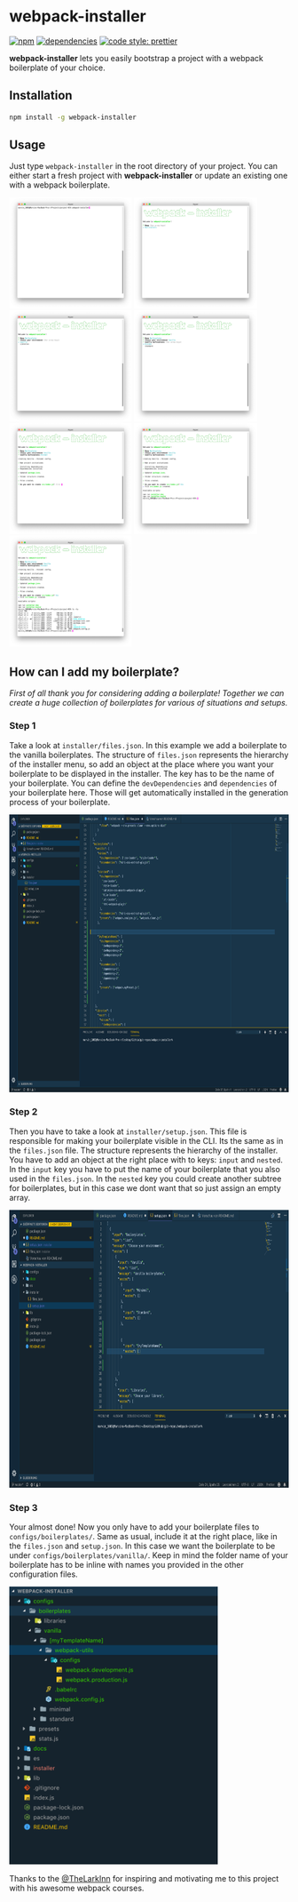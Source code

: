 # webpack-installer
[![npm][npm]][npm-url]
[![dependencies][dependencies]][dependencies-url]
[![code style: prettier][prettier]][prettier-url]


**webpack-installer** lets you easily bootstrap a project with a webpack boilerplate of your choice.


## Installation

```bash
npm install -g webpack-installer
```


## Usage

Just type `webpack-installer` in the root directory of your project.
You can either start a fresh project with **webpack-installer** or update an existing one with a webpack boilerplate.

<div float="left">
  <img src="docs/images/usage/screen_1.png" alt="IDE Screen 1" height="200">
  <img src="docs/images/usage/screen_2.png" alt="IDE Screen 2" height="200">
  <img src="docs/images/usage/screen_3.png" alt="IDE Screen 3" height="200">
  <img src="docs/images/usage/screen_4.png" alt="IDE Screen 4" height="200">
  <img src="docs/images/usage/screen_5.png" alt="IDE Screen 5" height="200">
  <img src="docs/images/usage/screen_6.png" alt="IDE Screen 6" height="200">
  <img src="docs/images/usage/screen_7.png" alt="IDE Screen 7" height="200">
</div>




## How can I add my boilerplate?

_First of all thank you for considering adding a boilerplate! Together we can create a huge collection of boilerplates for various of situations and setups._

### Step 1

Take a look at `installer/files.json`. In this example we add a boilerplate to the vanilla boilerplates.
The structure of `files.json` represents the hierarchy of the installer menu, so add an object at the place where you want your boilerplate to be displayed in the installer. The key has to be the name of your boilerplate. 
You can define the `devDependencies` and `dependencies` of your boilerplate here. Those will get automatically installed in the generation process of your boilerplate.

<img src="docs/images/contributing/files_json.png" alt="files.json" style="height: 500px; max-width: 100%;">

### Step 2

Then you have to take a look at `installer/setup.json`.  This file is responsible for making your boilerplate visible in the CLI. Its the same as in the `files.json` file. The structure represents the hierarchy of the installer. You have to add an object at the right place with to keys: `input` and `nested`. In the `input` key you have to put the name of your boilerplate that you also used in the `files.json`. In the `nested` key you could create another subtree for boilerplates, but in this case we dont want that so just assign an empty array.  

<img src="docs/images/contributing/setup_json.png" alt="setup.json" style="height: 500px; max-width: 100%;">

### Step 3

Your almost done! Now you only have to add your boilerplate files to `configs/boilerplates/`. Same as usual, include it at the right place, like in the `files.json` and `setup.json`.
In this case we want the boilerplate to be under `configs/boilerplates/vanilla/`. Keep in mind the folder name of your boilerplate has to be inline with names you provided in the other configuration files.

<img src="docs/images/contributing/boilerplate.png" alt="Boilerplate" style="height: 500px; max-width: 100%;">

Thanks to the [@TheLarkInn](https://twitter.com/thelarkinn) for inspiring and motivating me to this project with his awesome webpack courses.


[npm]: https://img.shields.io/npm/v/webpack-installer.svg?style=flat-square
[npm-url]: https://npmjs.com/package/webpack-installer
[dependencies]: https://img.shields.io/david/Marvin1003/webpack-installer.svg?style=flat-square
[dependencies-url]: https://david-dm.org/Marvin1003/webpack-installer
[prettier]: https://img.shields.io/badge/code_style-prettier-ff69b4.svg?style=flat-square
[prettier-url]: https://github.com/prettier/prettier